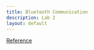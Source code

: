 ```yaml
---
title: Bluetooth Communication
description: Lab 2
layout: default
---
```


[Reference](https://cei-lab.github.io/ECE4960/Lab2.html)